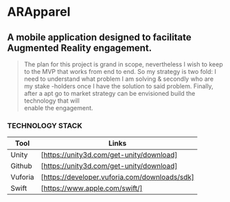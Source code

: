 # ARApparel

## A mobile application designed to facilitate Augmented Reality engagement.

> The plan for this project is grand in scope, nevertheless I wish to keep
> to the MVP that works from end to end. So my strategy is two fold: I
> need to understand what problem I am solving & secondly who are my stake
> -holders once I have the solution to said problem. Finally, after a apt
> go to market strategy can be envisioned build the technology that will  
> enable the engagement.

### TECHNOLOGY STACK

| Tool | Links|
| ------ | ------ |
| Unity | [https://unity3d.com/get-unity/download] |
| Github | [https://unity3d.com/get-unity/download] |
| Vuforia | [https://developer.vuforia.com/downloads/sdk] |
| Swift | [https://www.apple.com/swift/] |
